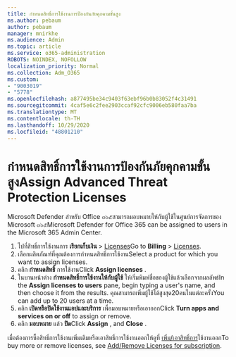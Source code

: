 ```yaml
---
title: กำหนดสิทธิ์การใช้งานการป้องกันภัยคุกคามขั้นสูง
ms.author: pebaum
author: pebaum
manager: mnirkhe
ms.audience: Admin
ms.topic: article
ms.service: o365-administration
ROBOTS: NOINDEX, NOFOLLOW
localization_priority: Normal
ms.collection: Adm_O365
ms.custom:
- "9003019"
- "5778"
ms.openlocfilehash: a877495be34c9403f63ebf96b0b83052f4c31491
ms.sourcegitcommit: 4caf5e6c2fee2903ccaf92cfc9006eb580faa7ba
ms.translationtype: MT
ms.contentlocale: th-TH
ms.lasthandoff: 10/29/2020
ms.locfileid: "48801210"
---
```

# <a name="assign-advanced-threat-protection-licenses"></a><span data-ttu-id="36c5f-102">กำหนดสิทธิ์การใช้งานการป้องกันภัยคุกคามขั้นสูง</span><span class="sxs-lookup"><span data-stu-id="36c5f-102">Assign Advanced Threat Protection Licenses</span></span>

<span data-ttu-id="36c5f-103">Microsoft Defender สำหรับ Office ๓๖๕สามารถมอบหมายให้กับผู้ใช้ในศูนย์การจัดการของ Microsoft ๓๖๕</span><span class="sxs-lookup"><span data-stu-id="36c5f-103">Microsoft Defender for Office 365 can be assigned to users in the Microsoft 365 Admin Center.</span></span>

1. <span data-ttu-id="36c5f-104">ไปที่สิทธิ์การใช้งานการ **เรียกเก็บเงิน**  >  [Licenses](https://go.microsoft.com/fwlink/p/?linkid=842264)</span><span class="sxs-lookup"><span data-stu-id="36c5f-104">Go to **Billing** > [Licenses](https://go.microsoft.com/fwlink/p/?linkid=842264).</span></span>
2. <span data-ttu-id="36c5f-105">เลือกผลิตภัณฑ์ที่คุณต้องการกำหนดสิทธิ์การใช้งาน</span><span class="sxs-lookup"><span data-stu-id="36c5f-105">Select a product for which you want to assign licenses.</span></span>
3. <span data-ttu-id="36c5f-106">คลิก **กำหนดสิทธิ์** การใช้งาน</span><span class="sxs-lookup"><span data-stu-id="36c5f-106">Click **Assign licenses** .</span></span>
4. <span data-ttu-id="36c5f-107">ในบานหน้าต่าง **กำหนดสิทธิ์การใช้งานให้กับผู้ใช้**  ให้เริ่มพิมพ์ชื่อของผู้ใช้แล้วเลือกจากผลลัพธ์</span><span class="sxs-lookup"><span data-stu-id="36c5f-107">In the **Assign licenses to users**  pane, begin typing a user's name, and then choose it from the results.</span></span> <span data-ttu-id="36c5f-108">คุณสามารถเพิ่มผู้ใช้ได้สูงสุด20คนในแต่ละครั้ง</span><span class="sxs-lookup"><span data-stu-id="36c5f-108">You can add up to 20 users at a time.</span></span>
5. <span data-ttu-id="36c5f-109">คลิก **เปิดหรือปิดใช้งานแอปและบริการ**  เพื่อมอบหมายหรือเอาออก</span><span class="sxs-lookup"><span data-stu-id="36c5f-109">Click **Turn apps and services on or off**  to assign or remove.</span></span>
6. <span data-ttu-id="36c5f-110">คลิก **มอบหมาย** แล้ว **ปิด**</span><span class="sxs-lookup"><span data-stu-id="36c5f-110">Click **Assign** , and  **Close** .</span></span>

<span data-ttu-id="36c5f-111">เมื่อต้องการซื้อสิทธิ์การใช้งานเพิ่มเติมหรือเอาสิทธิ์การใช้งานออกให้ดูที่ [เพิ่ม/เอาสิทธิ์การ](https://docs.microsoft.com/microsoft-365/commerce/licenses/buy-licenses?view=o365-worldwide#add-or-remove-licenses-for-your-business-subscription)ใช้งานออก</span><span class="sxs-lookup"><span data-stu-id="36c5f-111">To buy more or remove licenses, see [Add/Remove Licenses for subscription](https://docs.microsoft.com/microsoft-365/commerce/licenses/buy-licenses?view=o365-worldwide#add-or-remove-licenses-for-your-business-subscription).</span></span>
